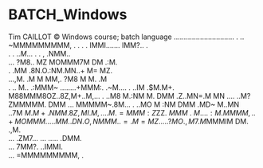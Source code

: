 BATCH_Windows
=============
Tim CAILLOT ©
Windows course; batch language
          ..............................
         . .. ~MMMMMMMMM,    .    .    .
         . IMMI.......  IMM?..    .     
.  .   ..$M$...  .   . ,  .NMM..        
  ...  ?M8.. MZ MOMMM7M DM  .:M.        
.    .MM  .8N.O.:NM.MN..+ M=   MZ.      
  ...,M.  .M M MM,.  ?M8 M M.  .M       
. .. M.. .:MMM~ ........+MMM:. .~M.... .
  ..IM .$M.M+. M88MMM8OZ..8Z,M+..M,... .
  ..M8  M.:NM  M. DMM .Z..MN=.M  MN ....
  ..M? ZMMMMM.    DMM ... MMMMM~.8M... .
  ..MO  M :NM     DMM    .MD~ M..MN     
  ..7M  $M.M+   . NMM.    8Z,MI. M,     
. ...M   .=MMM:  Z$ZZ$. ~MMM~.  ~M.     
  ...:M.   M M MM,. .+MO M M    M       
. ....MM ..DN.O ,NM MM..=.M=   MZ.      
. ...  ?MO. ,M7.M$MMMIM DM. .,M.        
  ...   .ZM7... ... ..... .DMM.         
  ...      7MM?.      ..IMMI.           
  ...         =MMMMMMMMM, .             
